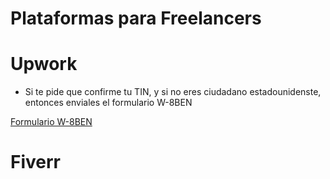 # Plataformas para Freelancers

# Upwork

- Si te pide que confirme tu TIN, y si no eres ciudadano estadounidenste, entonces enviales el formulario W-8BEN

[Formulario W-8BEN](Formulario%20W-8BEN%20d6415e5281474326be57abe841c5cdd1.md)

# Fiverr
